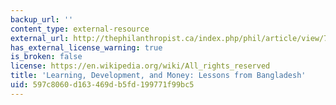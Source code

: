 ```yaml
---
backup_url: ''
content_type: external-resource
external_url: http://thephilanthropist.ca/index.php/phil/article/view/798
has_external_license_warning: true
is_broken: false
license: https://en.wikipedia.org/wiki/All_rights_reserved
title: 'Learning, Development, and Money: Lessons from Bangladesh'
uid: 597c8060-d163-469d-b5fd-199771f99bc5
---
```


